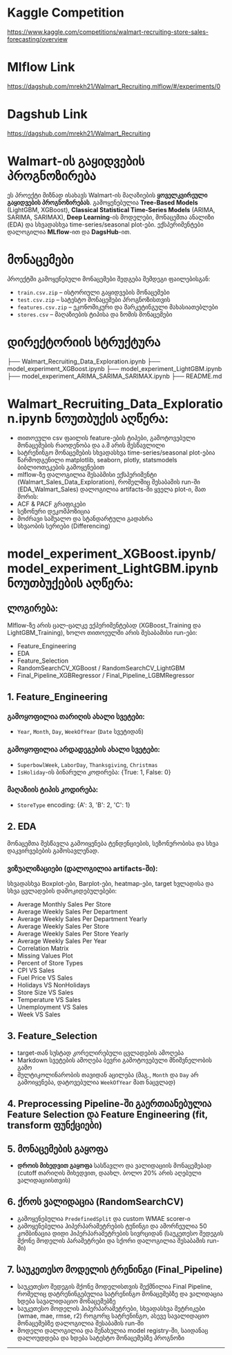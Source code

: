 # Kaggle Competition
https://www.kaggle.com/competitions/walmart-recruiting-store-sales-forecasting/overview 

# Mlflow Link
https://dagshub.com/mrekh21/Walmart_Recruiting.mlflow/#/experiments/0

# Dagshub Link
https://dagshub.com/mrekh21/Walmart_Recruiting


# Walmart-ის გაყიდვების პროგნოზირება

ეს პროექტი მიზნად ისახავს Walmart-ის მაღაზიების **ყოველკვირეული გაყიდვების პროგნოზირებას**. გამოყენებულია **Tree-Based Models** (LightGBM, XGBoost), **Classical Statistical Time-Series Models** (ARIMA, SARIMA, SARIMAX), **Deep Learning**-ის მოდელები, მონაცემთა ანალიზი (EDA) და სხვადასხვა time-series/seasonal plot-ები. ექსპერიმენტები დალოგილია **MLflow**-ით და **DagsHub**-ით.


# მონაცემები

პროექტში გამოყენებული მონაცემები შედგება შემდეგი ფაილებისგან:

- `train.csv.zip` – ისტორიული გაყიდვების მონაცემები
- `test.csv.zip` – სატესტო მონაცემები პროგნოზისთვის
- `features.csv.zip` – ეკონომიკური და მარკეტინგული მახასიათებლები
- `stores.csv` – მაღაზიების ტიპისა და ზომის მონაცემები



# დირექტორიის სტრუქტურა
├── Walmart_Recruiting_Data_Exploration.ipynb
├── model_experiment_XGBoost.ipynb
├── model_experiment_LightGBM.ipynb
├── model_experiment_ARIMA_SARIMA_SARIMAX.ipynb
├── README.md



# Walmart_Recruiting_Data_Exploration.ipynb ნოუთბუქის აღწერა:
- თითოეული csv ფაილის feature-ების ტიპები, გამოტოვებული მონაცემების რაოდენობა და ა.შ არის შესწავლილი
- სატრენინგო მონაცემების სხვადასხვა time-series/seasonal plot-ებია წარმოდგენილი matplotlib, seaborn, plotly, statsmodels ბიბლიოთეკების გამოყენებით
- mlflow-ზე დალოგილია შესაბმისი ექსპერიმენტი (Walmart_Sales_Data_Exploration), რომელშიც შესაბამის run-ში (EDA_Walmart_Sales) დალოგილია artifacts-ში ყველა plot-ი, მათ შორის:
- ACF & PACF გრაფიკები
- სეზონური დეკომპოზიცია
- მოძრავი საშუალო და სტანდარტული გადახრა
- სხვაობის სერიები (Differencing)


# model_experiment_XGBoost.ipynb/model_experiment_LightGBM.ipynb ნოუთბუქების აღწერა:

## ლოგირება:
Mlflow-ზე არის ცალ-ცალკე ექპერიმენტებად (XGBoost_Training და LightGBM_Training), ხოლო თითოეულში არის შესაბამისი run-ები:
- Feature_Engineering
- EDA
- Feature_Selection
- RandomSearchCV_XGBoost / RandomSearchCV_LightGBM
- Final_Pipeline_XGBRegressor / Final_Pipeline_LGBMRegressor


##  1. Feature_Engineering 

### გამოყოფილია თარიღის ახალი სვეტები:
- `Year`, `Month`, `Day`, `WeekOfYear` (`Date` სვეტიდან)

### გამოყოფილია არდადეგების ახალი სვეტები:
- `SuperbowlWeek`, `LaborDay`, `Thanksgiving`, `Christmas`
- `IsHoliday`-ის ბინარული კოდირება: {True: 1, False: 0}

### მაღაზიის ტიპის კოდირება:
- `StoreType` encoding: {A': 3, 'B': 2, 'C': 1}

## 2. EDA

მონაცემთა შესწავლა გამოიყენება ტენდენციების, სეზონურობისა და სხვა დაკვირვებების გამოსავლენად.

### ვიზუალიზაციები (დალოგილია artifacts-ში):
სხვადასხვა Boxplot-ები, Barplot-ები, heatmap-ები, target ხვლადისა და სხვა ცვლადების დამოკიდებულებები:

- Average Monthly Sales Per Store
- Average Weekly Sales Per Department
- Average Weekly Sales Per Department Yearly
- Average Weekly Sales Per Store
- Average Weekly Sales Per Store Yearly
- Average Weekly Sales Per Year
- Correlation Matrix
- Missing Values Plot
- Percent of Store Types
- CPI VS Sales
- Fuel Price VS Sales
- Holidays VS NonHolidays
- Store Size VS Sales
- Temperature VS Sales
- Unemployment VS Sales
- Week VS Sales



## 3. Feature_Selection 

- target-თან სუსტად კორელირებული ცვლადების ამოღება
- Markdown სვეტების ამოღება ბევრი გამოტოვებული მნიშვნელობის გამო
- მულტიკოლინარობის თავიდან აცილება (მაგ., `Month` და `Day` არ გამოიყენება, დატოვებულია `WeekOfYear` მათ ნაცვლად)


##  4. Preprocessing Pipeline-ში გაერთიანებულია Feature Selection და Feature Engineering (fit, transform ფუნქციები)


## 5. მონაცემების გაყოფა

- **დროის მიხედვით გაყოფა** სასწავლო და ვალიდაციის მონაცემებად (cutoff თარიღის მიხედვით, დაახლ. ბოლო 20% არის აღებული ვალიდაციისთვის)


## 6. ქროს ვალიდაცია (RandomSearchCV)

- გამოყენებულია `PredefinedSplit` და custom WMAE scorer-ი 
- გამოყენებულია ჰიპერპარამეტრების ტუნინგი და ამორჩეულია 50 კომბინაცია დიდი ჰიპერპარამეტრების სივრციდან (საუკეთესო შედეგის მქონე მოდელის პარამეტრები და სქორი დალოგილია შესაბამის run-ში)


## 7. საუკეთესო მოდელის ტრენინგი (Final_Pipeline)

- საუკეთესო შედეგის მქონე მოდელისთვის შექმნილია Final Pipeline, რომელიც დატრენინგებულია სატრენინგო მონაცემებზე და ვალიდაცია ხდება სავალიდაციო მონაცემებზე
- საუკეთესო მოდელის ჰიპერპარამეტრები, სხვადასხვა მეტრიკები (wmae, mae, rmse, r2) როგორც სატრენინგო, ასევე სავალიდაციო მონაცემებზე დალოგილია შესაბამის run-ში
- მოდელი დალოგილია და შენახულია model registry-ში, საიდანაც დალოუდდება და ხდება სატესტო მონაცემებზე პროგნოზი

---





